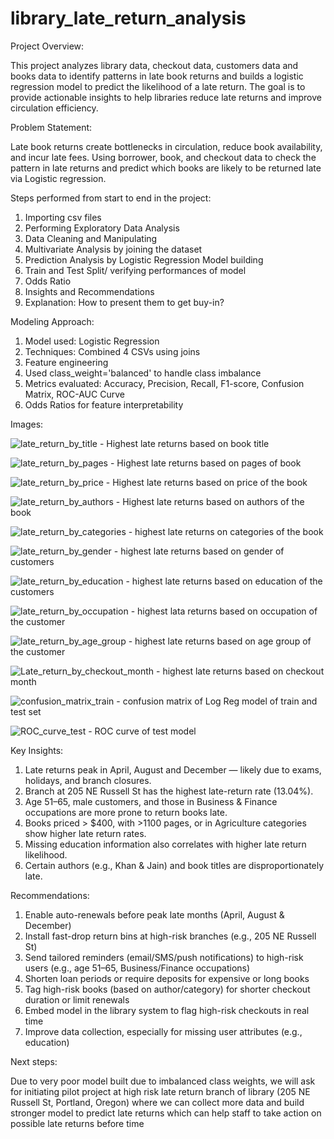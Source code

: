 # library_late_return_analysis

Project Overview:

This project analyzes library data, checkout data, customers data and books data to identify patterns in late book returns and builds a logistic regression model to predict the likelihood of a late return. The goal is to provide actionable insights to help libraries reduce late returns and improve circulation efficiency.


Problem Statement: 

Late book returns create bottlenecks in circulation, reduce book availability, and incur late fees. Using borrower, book, and checkout data to check the pattern in late returns and predict which books are likely to be returned late via Logistic regression.  


Steps performed from start to end in the project:

1. Importing csv files
2. Performing Exploratory Data Analysis
3. Data Cleaning and Manipulating
4. Multivariate Analysis by joining the dataset
5. Prediction Analysis by Logistic Regression Model building
6. Train and Test Split/ verifying performances of model
7. Odds Ratio
8. Insights and Recommendations
9. Explanation: How to present them to get buy-in?


Modeling Approach:

1. Model used: Logistic Regression
2. Techniques: Combined 4 CSVs using joins
3. Feature engineering
4. Used class_weight='balanced' to handle class imbalance
5. Metrics evaluated: Accuracy, Precision, Recall, F1-score, Confusion Matrix, ROC-AUC Curve
6. Odds Ratios for feature interpretability


Images: 

![late_return_by_title](https://github.com/user-attachments/assets/18baf4bd-d395-466f-a104-28ba103ecfcf) - Highest late returns based on book title

![late_return_by_pages](https://github.com/user-attachments/assets/bcca70d9-ae05-40cf-baa0-6f51dd61d6e8) - Highest late returns based on pages of book

![late_return_by_price](https://github.com/user-attachments/assets/b89bf903-1f8e-41be-94f9-0ebec3e4bd7b) - Highest late returns based on price of the book

![late_return_by_authors](https://github.com/user-attachments/assets/4f892b9b-f22b-4fdc-857d-5bd8d91ff11a) - Highest late returns based on authors of the book

![late_return_by_categories](https://github.com/user-attachments/assets/5ef8bc56-d49a-4522-88f6-cfc9b9a2a8e9) - highest late returns on categories of the book

![late_return_by_gender](https://github.com/user-attachments/assets/5925959c-f9c4-4fae-9127-ac56c5c793c9) - highest late returns based on gender of customers

![late_return_by_education](https://github.com/user-attachments/assets/afd3f297-d947-4804-85bf-c19f501cc4a6) - highest late returns based on education of the customers

![late_return_by_occupation](https://github.com/user-attachments/assets/7521da99-84d6-4a3b-b98d-faf9c2e96367) - highest lata returns based on occupation of the customer

![late_return_by_age_group](https://github.com/user-attachments/assets/84e1d66f-4ca3-4dc1-bc75-64911c40e97f) - highest late returns based on age group of the customer

![Late_return_by_checkout_month](https://github.com/user-attachments/assets/d75b2079-a6cd-4bfb-bb7e-c85b2ef9331c) - highest late returns based on checkout month

![confusion_matrix_train](https://github.com/user-attachments/assets/96db3fb2-2fbb-4e13-a473-fdf658bf3901) - confusion matrix of Log Reg model of train and test set

![ROC_curve_test](https://github.com/user-attachments/assets/c9d6f486-beb4-4274-9f81-6ba451d782fc) - ROC curve of test model



Key Insights:

1. Late returns peak in April, August and December — likely due to exams, holidays, and branch closures.
2. Branch at 205 NE Russell St has the highest late-return rate (13.04%).
3. Age 51–65, male customers, and those in Business & Finance occupations are more prone to return books late.
4. Books priced > $400, with >1100 pages, or in Agriculture categories show higher late return rates.
5. Missing education information also correlates with higher late return likelihood.
6. Certain authors (e.g., Khan & Jain) and book titles are disproportionately late.

Recommendations:

1. Enable auto-renewals before peak late months (April, August & December)
2. Install fast-drop return bins at high-risk branches (e.g., 205 NE Russell St)
3. Send tailored reminders (email/SMS/push notifications) to high-risk users (e.g., age 51–65, Business/Finance occupations)
4. Shorten loan periods or require deposits for expensive or long books
5. Tag high-risk books (based on author/category) for shorter checkout duration or limit renewals
6. Embed model in the library system to flag high-risk checkouts in real time
7. Improve data collection, especially for missing user attributes (e.g., education)

Next steps: 

Due to very poor model built due to imbalanced class weights, we will ask for initiating pilot project at high risk late return branch of library (205 NE Russell St, Portland, Oregon) where we can collect more data and build stronger model to predict late returns which can help staff to take action on possible late returns before time
